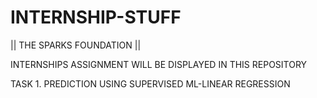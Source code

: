 # INTERNSHIP-STUFF
|| THE SPARKS FOUNDATION ||

INTERNSHIPS ASSIGNMENT WILL BE DISPLAYED IN THIS REPOSITORY 

TASK 1. PREDICTION USING SUPERVISED ML-LINEAR REGRESSION


